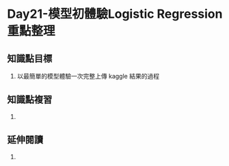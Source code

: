# Day21-模型初體驗Logistic Regression重點整理
## 知識點目標
1. 以最簡單的模型體驗一次完整上傳 kaggle 結果的過程

### 

## 知識點複習
1. 

## 延伸閱讀
1. 